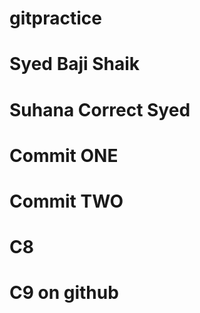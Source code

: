 # gitpractice
# Syed Baji Shaik
# Suhana Correct Syed
# Commit ONE
# Commit TWO
# C8
# C9 on github
